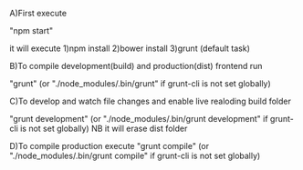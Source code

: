 A)First execute

"npm start"

it will execute
1)npm install
2)bower install
3)grunt (default task)

B)To compile development(build) and production(dist) frontend run

"grunt" (or "./node_modules/.bin/grunt" if grunt-cli is not set globally)


C)To develop and watch file changes and enable live realoding build folder

"grunt development" (or "./node_modules/.bin/grunt development" if grunt-cli is not set globally)
NB it will erase dist folder

D)To compile production execute
"grunt compile" (or "./node_modules/.bin/grunt compile" if grunt-cli is not set globally)
